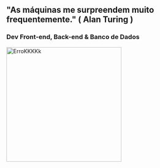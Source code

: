 ## "As máquinas me surpreendem muito frequentemente." ( Alan Turing )

### Dev Front-end, Back-end & Banco de Dados

<img src="https://raw.githubusercontent.com/hendrixroa/in-case-of-fire-1/master/in_case_of_fire.png" width=300 height=300 alt="ErroKKKKk"/>
